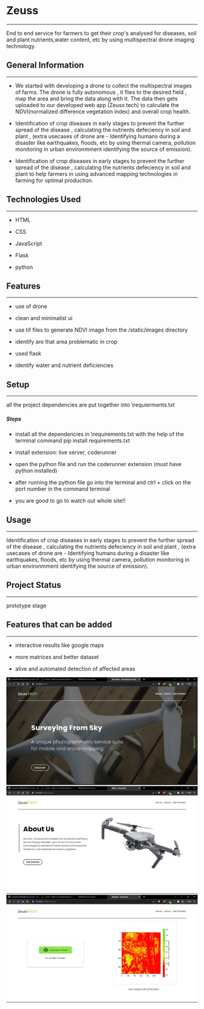 <h1>Zeuss</h1>
<hr><p>End to end service for farmers to get their crop's analysed for diseases, soil and plant nutrients,water content, etc by using multispectral drone imaging technology.</p><h2>General Information</h2>
<hr><ul>
<li>We started with developing a drone to collect the multispectral images of farms. The drone is fully autonomous , it flies to the desired field , map the area and bring the data along with it.
The data then gets uploaded to our developed web app (Zeuss tech) to calculate the NDVI(normalized difference vegetation index) and overall crop health.</li>
</ul><ul>
<li>Identification of crop diseases in early stages to prevent the further spread of the disease , calculating the nutrients defeciency in soil and plant , (extra usecases of drone are - Identifying humans during a disaster like earthquakes, floods, etc by using thermal camera, pollution monitoring in urban environmment identifying the source of emission).</li>
</ul><ul>
<li>Identification of crop diseases in early stages to prevent the further spread of the disease , calculating the nutrients defeciency in soil and plant to help farmers in using advanced mapping technologies in farming for optimal production.</li>
</ul><h2>Technologies Used</h2>
<hr><ul>
<li>HTML</li>
</ul><ul>
<li>CSS</li>
</ul><ul>
<li>JavaScript</li>
</ul><ul>
<li>Flask</li>
</ul><ul>
<li>python</li>
</ul><h2>Features</h2>
<hr><ul>
<li>use of drone</li>
</ul><ul>
<li>clean and minimalist ui</li>
</ul><ul>
<li>use tif files to generate NDVI image from the /static/images directory</li>
</ul><ul>
<li>identify are that area problematic in crop</li>
</ul><ul>
<li>used flask</li>
</ul><ul>
<li>identify water and nutrient deficiencies</li>
</ul><h2>Setup</h2>
<hr><p>all the project dependencies are put together into \requierments.txt</p><h5>Steps</h5><ul>
<li>install all the dependencies in \requirements.txt with the help of the terminal command pip install requirements.txt</li>
</ul><ul>
<li>install extension: live server, coderunner</li>
</ul><ul>
<li>open the python file and run the coderunner extension (must have python installed)</li>
</ul><ul>
<li>after running the python file go into the terminal and ctrl + click on the port number in the command terminal</li>
</ul><ul>
<li>you are good to go to watch out whole site!!</li>
</ul><h2>Usage</h2>
<hr><p>Identification of crop diseases in early stages to prevent the further spread of the disease , calculating the nutrients defeciency in soil and plant , (extra usecases of drone are - Identifying humans during a disaster like earthquakes, floods, etc by using thermal camera, pollution monitoring in urban environmment identifying the source of emission).</p><h2>Project Status</h2>
<hr><p>prototype stage</p><h2>Features that can be added</h2>
<hr><ul>
<li>interactive results like google maps</li>
</ul><ul>
<li>more matrices and better dataset</li>
</ul><ul>
<li>alive and automated detection of affected areas</li>
</ul>
<img src="./screenshots/home.png" alt="ss"/>
<img src="./screenshots/about.png" alt="ss"/>
<img src="./screenshots/Model.png" alt="ss"/>
